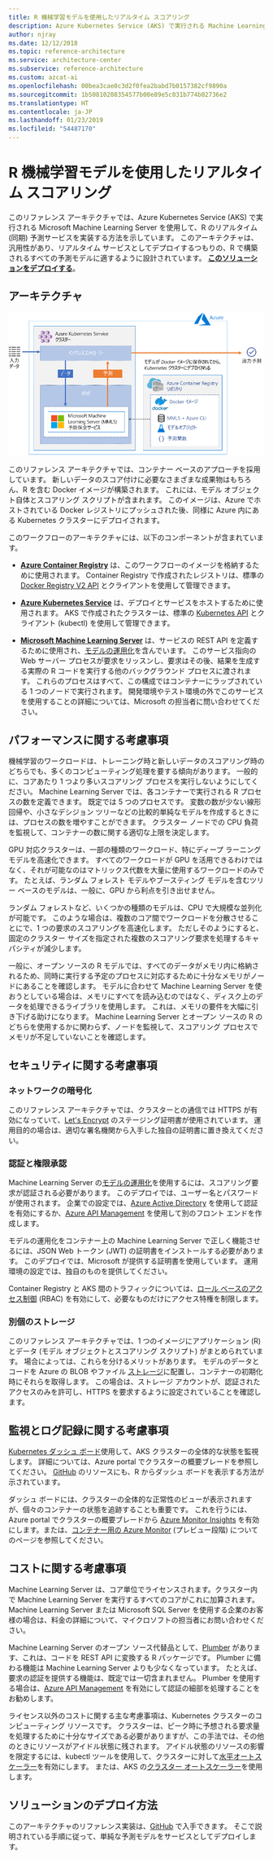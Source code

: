 ```yaml
---
title: R 機械学習モデルを使用したリアルタイム スコアリング
description: Azure Kubernetes Service (AKS) で実行される Machine Learning Server を使用して、R のリアルタイム予測サービスを実装します。
author: njray
ms.date: 12/12/2018
ms.topic: reference-architecture
ms.service: architecture-center
ms.subservice: reference-architecture
ms.custom: azcat-ai
ms.openlocfilehash: 00bea3cae0c3d2f0fea2babd7b0157382cf9890a
ms.sourcegitcommit: 1b50810208354577b00e89e5c031b774b02736e2
ms.translationtype: HT
ms.contentlocale: ja-JP
ms.lasthandoff: 01/23/2019
ms.locfileid: "54487170"
---
```

# <a name="real-time-scoring-of-r-machine-learning-models"></a>R 機械学習モデルを使用したリアルタイム スコアリング

このリファレンス アーキテクチャでは、Azure Kubernetes Service (AKS) で実行される Microsoft Machine Learning Server を使用して、R のリアルタイム (同期) 予測サービスを実装する方法を示しています。 このアーキテクチャは、汎用性があり、リアルタイム サービスとしてデプロイするつもりの、R で構築されるすべての予測モデルに適するように設計されています。 **[このソリューションをデプロイする][github]**。

## <a name="architecture"></a>アーキテクチャ

![Azure で R 機械学習モデルを使用したリアルタイム スコアリング][0]

このリファレンス アーキテクチャでは、コンテナー ベースのアプローチを採用しています。 新しいデータのスコア付けに必要なさまざまな成果物はもちろん、R を含む Docker イメージが構築されます。 これには、モデル オブジェクト自体とスコアリング スクリプトが含まれます。 このイメージは、Azure でホストされている Docker レジストリにプッシュされた後、同様に Azure 内にある Kubernetes クラスターにデプロイされます。

このワークフローのアーキテクチャには、以下のコンポーネントが含まれています。

- **[Azure Container Registry][acr]** は、このワークフローのイメージを格納するために使用されます。 Container Registry で作成されたレジストリは、標準の [Docker Registry V2 API][docker] とクライアントを使用して管理できます。

- **[Azure Kubernetes Service][aks]** は、デプロイとサービスをホストするために使用されます。 AKS で作成されたクラスターは、標準の [Kubernetes API][k-api] とクライアント (kubectl) を使用して管理できます。

- **[Microsoft Machine Learning Server][mmls]** は、サービスの REST API を定義するために使用され、[モデルの運用化][operationalization]を含んでいます。 このサービス指向の Web サーバー プロセスが要求をリッスンし、要求はその後、結果を生成する実際の R コードを実行する他のバックグラウンド プロセスに渡されます。 これらのプロセスはすべて、この構成ではコンテナーにラップされている 1 つのノードで実行されます。 開発環境やテスト環境の外でこのサービスを使用することの詳細については、Microsoft の担当者に問い合わせてください。

## <a name="performance-considerations"></a>パフォーマンスに関する考慮事項

機械学習のワークロードは、トレーニング時と新しいデータのスコアリング時のどちらでも、多くのコンピューティング処理を要する傾向があります。 一般的に、コアあたり 1 つより多いスコアリング プロセスを実行しないようにしてください。 Machine Learning Server では、各コンテナーで実行される R プロセスの数を定義できます。 既定では 5 つのプロセスです。 変数の数が少ない線形回帰や、小さなデシジョン ツリーなどの比較的単純なモデルを作成するときには、プロセスの数を増やすことができます。 クラスター ノードでの CPU 負荷を監視して、コンテナーの数に関する適切な上限を決定します。

GPU 対応クラスターは、一部の種類のワークロード、特にディープ ラーニング モデルを高速化できます。 すべてのワークロードが GPU を活用できるわけではなく、それが可能なのはマトリックス代数を大量に使用するワークロードのみです。 たとえば、ランダム フォレスト モデルやブースティング モデルを含むツリー ベースのモデルは、一般に、GPU から利点を引き出せません。

ランダム フォレストなど、いくつかの種類のモデルは、CPU で大規模な並列化が可能です。 このような場合は、複数のコア間でワークロードを分散させることにで、1 つの要求のスコアリングを高速化します。 ただしそのようにすると、固定のクラスター サイズを指定された複数のスコアリング要求を処理するキャパシティが減少します。

一般に、オープン ソースの R モデルでは、すべてのデータがメモリ内に格納されるため、同時に実行する予定のプロセスに対応するために十分なメモリがノードにあることを確認します。 モデルに合わせて Machine Learning Server を使おうとしている場合は、メモリにすべてを読み込むのではなく、ディスク上のデータを処理できるライブラリを使用します。 これは、メモリの要件を大幅に引き下げる助けになります。 Machine Learning Server とオープン ソースの R のどちらを使用するかに関わらず、ノードを監視して、スコアリング プロセスでメモリが不足していないことを確認します。

## <a name="security-considerations"></a>セキュリティに関する考慮事項

### <a name="network-encryption"></a>ネットワークの暗号化

このリファレンス アーキテクチャでは、クラスターとの通信では HTTPS が有効になっていて、[Let's Encrypt][encrypt] のステージング証明書が使用されています。 運用目的の場合は、適切な署名機関から入手した独自の証明書に置き換えてください。

### <a name="authentication-and-authorization"></a>認証と権限承認

Machine Learning Server の[モデルの運用化][operationalization]を使用するには、スコアリング要求が認証される必要があります。 このデプロイでは、ユーザー名とパスワードが使用されます。 企業での設定では、[Azure Active Directory][AAD] を使用して認証を有効にするか、[Azure API Management][API] を使用して別のフロント エンドを作成します。

モデルの運用化をコンテナー上の Machine Learning Server で正しく機能させるには、JSON Web トークン (JWT) の証明書をインストールする必要があります。 このデプロイでは、Microsoft が提供する証明書を使用しています。 運用環境の設定では、独自のものを提供してください。

Container Registry と AKS 間のトラフィックについては、[ロール ベースのアクセス制御][rbac] (RBAC) を有効にして、必要なものだけにアクセス特権を制限します。

### <a name="separate-storage"></a>別個のストレージ

このリファレンス アーキテクチャでは、1 つのイメージにアプリケーション (R) とデータ (モデル オブジェクトとスコアリング スクリプト) がまとめられています。 場合によっては、これらを分けるメリットがあります。 モデルのデータとコードを Azure の BLOB やファイル [ストレージ][storage]に配置し、コンテナーの初期化時にそれらを取得します。 この場合は、ストレージ アカウントが、認証されたアクセスのみを許可し、HTTPS を要求するように設定されていることを確認します。

## <a name="monitoring-and-logging-considerations"></a>監視とログ記録に関する考慮事項

[Kubernetes ダッシュ ボード][dashboard]使用して、AKS クラスターの全体的な状態を監視します。 詳細については、Azure portal でクラスターの概要ブレードを参照してください。 [GitHub][github] のリソースにも、R からダッシュ ボードを表示する方法が示されています。

ダッシュ ボードには、クラスターの全体的な正常性のビューが表示されますが、個々のコンテナーの状態を追跡することも重要です。 これを行うには、Azure portal でクラスターの概要ブレードから [Azure Monitor Insights][monitor] を有効にします。または、[コンテナー用の Azure Monitor][monitor-containers] (プレビュー段階) についてのページを参照してください。

## <a name="cost-considerations"></a>コストに関する考慮事項

Machine Learning Server は、コア単位でライセンスされます。クラスター内で Machine Learning Server を実行するすべてのコアがこれに加算されます。 Machine Learning Server または Microsoft SQL Server を使用する企業のお客様の場合は、料金の詳細について、マイクロソフトの担当者にお問い合わせください。

Machine Learning Server のオープン ソース代替品として、[Plumber][plumber] があります、これは、コードを REST API に変換する R パッケージです。 Plumber に備わる機能は Machine Learning Server よりも少なくなっています。 たとえば、要求の認証を提供する機能は、既定では一切含まれません。 Plumber を使用する場合は、[Azure API Management][API] を有効にして認証の細部を処理することをお勧めします。

ライセンス以外のコストに関する主な考慮事項は、Kubernetes クラスターのコンピューティング リソースです。 クラスターは、ピーク時に予想される要求量を処理するために十分なサイズである必要がありますが、この手法では、その他のときにリソースがアイドル状態に残されます。 アイドル状態のリソースの影響を限定するには、kubectl ツールを使用して、クラスターに対して[水平オートスケーラー][autoscaler]を有効にします。 または、AKS の[クラスター オートスケーラー][cluster-autoscaler]を使用します。

## <a name="deploy-the-solution"></a>ソリューションのデプロイ方法

このアーキテクチャのリファレンス実装は、[GitHub][github] で入手できます。 そこで説明されている手順に従って、単純な予測モデルをサービスとしてデプロイします。

<!-- links -->
[AAD]: /azure/active-directory/fundamentals/active-directory-whatis
[API]: /azure/api-management/api-management-key-concepts
[ACR]: /azure/container-registry/container-registry-intro
[AKS]: /azure/aks/intro-kubernetes
[autoscaler]: https://kubernetes.io/docs/tasks/run-application/horizontal-pod-autoscale/
[cluster-autoscaler]: /azure/aks/autoscaler
[monitor]: /azure/monitoring/monitoring-container-insights-overview
[dashboard]: /azure/aks/kubernetes-dashboard
[docker]: https://docs.docker.com/registry/spec/api/
[encrypt]: https://letsencrypt.org/
[gitHub]: https://github.com/Azure/RealtimeRDeployment
[K-API]: https://kubernetes.io/docs/reference/
[MMLS]: /machine-learning-server/what-is-machine-learning-server
[monitor-containers]: /azure/azure-monitor/insights/container-insights-overview
[operationalization]: /machine-learning-server/what-is-operationalization
[plumber]: https://www.rplumber.io
[RBAC]: /azure/role-based-access-control/overview
[storage]: /azure/storage/common/storage-introduction
[0]: ./_images/realtime-scoring-r.png
